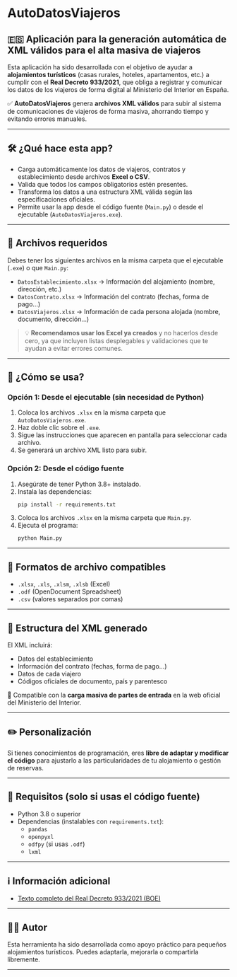 # AutoDatosViajeros

## 🇪🇸 Aplicación para la generación automática de XML válidos para el alta masiva de viajeros

Esta aplicación ha sido desarrollada con el objetivo de ayudar a **alojamientos turísticos** (casas rurales, hoteles, apartamentos, etc.) a cumplir con el **Real Decreto 933/2021**, que obliga a registrar y comunicar los datos de los viajeros de forma digital al Ministerio del Interior en España.

✅ **AutoDatosViajeros** genera **archivos XML válidos** para subir al sistema de comunicaciones de viajeros de forma masiva, ahorrando tiempo y evitando errores manuales.

---

## 🛠 ¿Qué hace esta app?

- Carga automáticamente los datos de viajeros, contratos y establecimiento desde archivos **Excel o CSV**.
- Valida que todos los campos obligatorios estén presentes.
- Transforma los datos a una estructura XML válida según las especificaciones oficiales.
- Permite usar la app desde el código fuente (`Main.py`) o desde el ejecutable (`AutoDatosViajeros.exe`).

---

## 📂 Archivos requeridos

Debes tener los siguientes archivos en la misma carpeta que el ejecutable (`.exe`) o que `Main.py`:

- `DatosEstablecimiento.xlsx` → Información del alojamiento (nombre, dirección, etc.)
- `DatosContrato.xlsx` → Información del contrato (fechas, forma de pago...)
- `DatosViajeros.xlsx` → Información de cada persona alojada (nombre, documento, dirección...)

> 💡 **Recomendamos usar los Excel ya creados** y no hacerlos desde cero, ya que incluyen listas desplegables y validaciones que te ayudan a evitar errores comunes.

---

## 🚀 ¿Cómo se usa?

### Opción 1: Desde el ejecutable (sin necesidad de Python)
1. Coloca los archivos `.xlsx` en la misma carpeta que `AutoDatosViajeros.exe`.
2. Haz doble clic sobre el `.exe`.
3. Sigue las instrucciones que aparecen en pantalla para seleccionar cada archivo.
4. Se generará un archivo XML listo para subir.

### Opción 2: Desde el código fuente
1. Asegúrate de tener Python 3.8+ instalado.
2. Instala las dependencias:
   ```bash
   pip install -r requirements.txt
   ```
3. Coloca los archivos `.xlsx` en la misma carpeta que `Main.py`.
4. Ejecuta el programa:
   ```bash
   python Main.py
   ```

---

## 💾 Formatos de archivo compatibles

- `.xlsx`, `.xls`, `.xlsm`, `.xlsb` (Excel)
- `.odf` (OpenDocument Spreadsheet)
- `.csv` (valores separados por comas)

---

## 📄 Estructura del XML generado

El XML incluirá:

- Datos del establecimiento
- Información del contrato (fechas, forma de pago…)
- Datos de cada viajero
- Códigos oficiales de documento, país y parentesco

🧩 Compatible con la **carga masiva de partes de entrada** en la web oficial del Ministerio del Interior.

---

## ✏️ Personalización

Si tienes conocimientos de programación, eres **libre de adaptar y modificar el código** para ajustarlo a las particularidades de tu alojamiento o gestión de reservas.

---

## 📌 Requisitos (solo si usas el código fuente)

- Python 3.8 o superior
- Dependencias (instalables con `requirements.txt`):
  - `pandas`
  - `openpyxl`
  - `odfpy` (si usas `.odf`)
  - `lxml`

---

## ℹ️ Información adicional

- [Texto completo del Real Decreto 933/2021 (BOE)](https://www.boe.es/eli/es/rd/2021/10/26/933)

---

## 🧑‍💻 Autor

Esta herramienta ha sido desarrollada como apoyo práctico para pequeños alojamientos turísticos. Puedes adaptarla, mejorarla o compartirla libremente.

---
